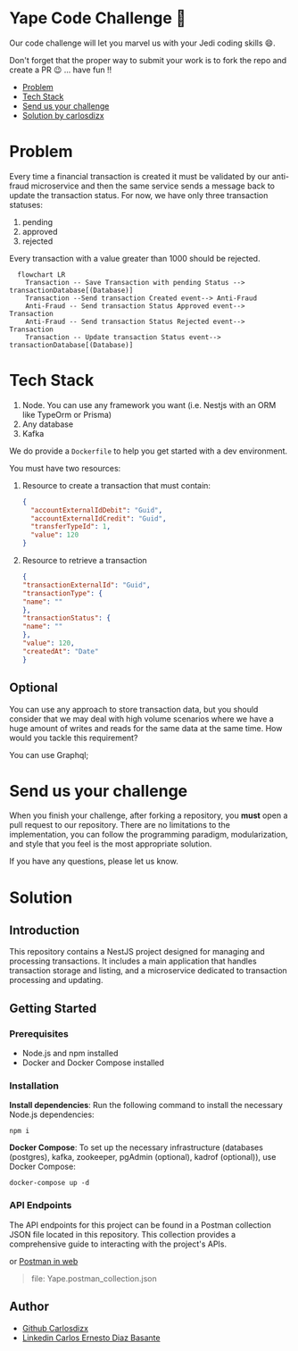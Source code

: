 # Yape Code Challenge :rocket:

Our code challenge will let you marvel us with your Jedi coding skills :smile:. 

Don't forget that the proper way to submit your work is to fork the repo and create a PR :wink: ... have fun !!

- [Problem](#problem)
- [Tech Stack](#tech_stack)
- [Send us your challenge](#send_us_your_challenge)
- [Solution by carlosdizx](#solution)

# Problem

Every time a financial transaction is created it must be validated by our anti-fraud microservice and then the same service sends a message back to update the transaction status.
For now, we have only three transaction statuses:

<ol>
  <li>pending</li>
  <li>approved</li>
  <li>rejected</li>  
</ol>

Every transaction with a value greater than 1000 should be rejected.

```mermaid
  flowchart LR
    Transaction -- Save Transaction with pending Status --> transactionDatabase[(Database)]
    Transaction --Send transaction Created event--> Anti-Fraud
    Anti-Fraud -- Send transaction Status Approved event--> Transaction
    Anti-Fraud -- Send transaction Status Rejected event--> Transaction
    Transaction -- Update transaction Status event--> transactionDatabase[(Database)]
```

# Tech Stack

<ol>
  <li>Node. You can use any framework you want (i.e. Nestjs with an ORM like TypeOrm or Prisma) </li>
  <li>Any database</li>
  <li>Kafka</li>    
</ol>

We do provide a `Dockerfile` to help you get started with a dev environment.

You must have two resources:

1. Resource to create a transaction that must contain:

    ```json
    {
      "accountExternalIdDebit": "Guid",
      "accountExternalIdCredit": "Guid",
      "transferTypeId": 1,
      "value": 120
    }
    ```

2. Resource to retrieve a transaction

    ```json
    {
    "transactionExternalId": "Guid",
    "transactionType": {
    "name": ""
    },
    "transactionStatus": {
    "name": ""
    },
    "value": 120,
    "createdAt": "Date"
    }
    ```

## Optional

You can use any approach to store transaction data, but you should consider that we may deal with high volume scenarios where we have a huge amount of writes and reads for the same data at the same time. How would you tackle this requirement?

You can use Graphql;

# Send us your challenge

When you finish your challenge, after forking a repository, you **must** open a pull request to our repository. There are no limitations to the implementation, you can follow the programming paradigm, modularization, and style that you feel is the most appropriate solution.

If you have any questions, please let us know.


# Solution

## Introduction
This repository contains a NestJS project designed for managing and processing transactions. It includes a main application that handles transaction storage and listing, and a microservice dedicated to transaction processing and updating.

## Getting Started

### Prerequisites
- Node.js and npm installed
- Docker and Docker Compose installed

### Installation

**Install dependencies**:
   Run the following command to install the necessary Node.js dependencies:

```shell
npm i
```


 **Docker Compose**:
   To set up the necessary infrastructure (databases (postgres), kafka, zookeeper, pgAdmin (optional), kadrof (optional)), use Docker Compose:

```shell
docker-compose up -d
```


### API Endpoints
The API endpoints for this project can be found in a Postman collection JSON file located in this repository. This collection provides a comprehensive guide to interacting with the project's APIs.

or [Postman in web](https://milio-payment.postman.co/workspace/Learning~f1c56b68-de3a-4fd2-b435-a66757d3c44c/collection/29333578-3bc848c0-052e-4bcd-acc1-3ba9226e6338?action=share&creator=29333578&active-environment=29333578-390c5b74-1f2d-49c0-b93a-04e4e3730119)

> file: Yape.postman_collection.json


## Author

- [Github Carlosdizx](https://github.com/carlosdizx)
- [Linkedin Carlos Ernesto Diaz Basante](https://www.linkedin.com/in/carlos-ernesto-diaz-basante/)
